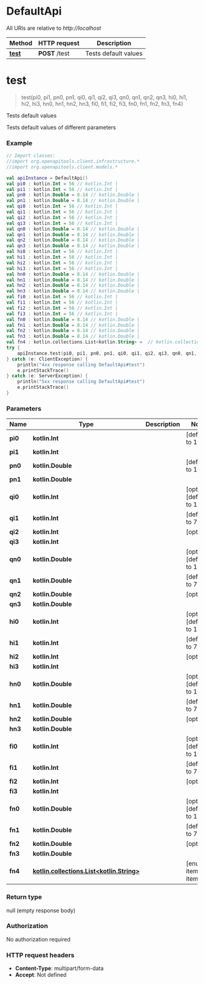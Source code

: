 # DefaultApi

All URIs are relative to *http://localhost*

Method | HTTP request | Description
------------- | ------------- | -------------
[**test**](DefaultApi.md#test) | **POST** /test | Tests default values


<a name="test"></a>
# **test**
> test(pi0, pi1, pn0, pn1, qi0, qi1, qi2, qi3, qn0, qn1, qn2, qn3, hi0, hi1, hi2, hi3, hn0, hn1, hn2, hn3, fi0, fi1, fi2, fi3, fn0, fn1, fn2, fn3, fn4)

Tests default values

Tests default values of different parameters

### Example
```kotlin
// Import classes:
//import org.openapitools.client.infrastructure.*
//import org.openapitools.client.models.*

val apiInstance = DefaultApi()
val pi0 : kotlin.Int = 56 // kotlin.Int | 
val pi1 : kotlin.Int = 56 // kotlin.Int | 
val pn0 : kotlin.Double = 8.14 // kotlin.Double | 
val pn1 : kotlin.Double = 8.14 // kotlin.Double | 
val qi0 : kotlin.Int = 56 // kotlin.Int | 
val qi1 : kotlin.Int = 56 // kotlin.Int | 
val qi2 : kotlin.Int = 56 // kotlin.Int | 
val qi3 : kotlin.Int = 56 // kotlin.Int | 
val qn0 : kotlin.Double = 8.14 // kotlin.Double | 
val qn1 : kotlin.Double = 8.14 // kotlin.Double | 
val qn2 : kotlin.Double = 8.14 // kotlin.Double | 
val qn3 : kotlin.Double = 8.14 // kotlin.Double | 
val hi0 : kotlin.Int = 56 // kotlin.Int | 
val hi1 : kotlin.Int = 56 // kotlin.Int | 
val hi2 : kotlin.Int = 56 // kotlin.Int | 
val hi3 : kotlin.Int = 56 // kotlin.Int | 
val hn0 : kotlin.Double = 8.14 // kotlin.Double | 
val hn1 : kotlin.Double = 8.14 // kotlin.Double | 
val hn2 : kotlin.Double = 8.14 // kotlin.Double | 
val hn3 : kotlin.Double = 8.14 // kotlin.Double | 
val fi0 : kotlin.Int = 56 // kotlin.Int | 
val fi1 : kotlin.Int = 56 // kotlin.Int | 
val fi2 : kotlin.Int = 56 // kotlin.Int | 
val fi3 : kotlin.Int = 56 // kotlin.Int | 
val fn0 : kotlin.Double = 8.14 // kotlin.Double | 
val fn1 : kotlin.Double = 8.14 // kotlin.Double | 
val fn2 : kotlin.Double = 8.14 // kotlin.Double | 
val fn3 : kotlin.Double = 8.14 // kotlin.Double | 
val fn4 : kotlin.collections.List<kotlin.String> =  // kotlin.collections.List<kotlin.String> | 
try {
    apiInstance.test(pi0, pi1, pn0, pn1, qi0, qi1, qi2, qi3, qn0, qn1, qn2, qn3, hi0, hi1, hi2, hi3, hn0, hn1, hn2, hn3, fi0, fi1, fi2, fi3, fn0, fn1, fn2, fn3, fn4)
} catch (e: ClientException) {
    println("4xx response calling DefaultApi#test")
    e.printStackTrace()
} catch (e: ServerException) {
    println("5xx response calling DefaultApi#test")
    e.printStackTrace()
}
```

### Parameters

Name | Type | Description  | Notes
------------- | ------------- | ------------- | -------------
 **pi0** | **kotlin.Int**|  | [default to 10]
 **pi1** | **kotlin.Int**|  |
 **pn0** | **kotlin.Double**|  | [default to 10.0]
 **pn1** | **kotlin.Double**|  |
 **qi0** | **kotlin.Int**|  | [optional] [default to 10]
 **qi1** | **kotlin.Int**|  | [default to 71]
 **qi2** | **kotlin.Int**|  | [optional]
 **qi3** | **kotlin.Int**|  |
 **qn0** | **kotlin.Double**|  | [optional] [default to 10.0]
 **qn1** | **kotlin.Double**|  | [default to 71.0]
 **qn2** | **kotlin.Double**|  | [optional]
 **qn3** | **kotlin.Double**|  |
 **hi0** | **kotlin.Int**|  | [optional] [default to 10]
 **hi1** | **kotlin.Int**|  | [default to 71]
 **hi2** | **kotlin.Int**|  | [optional]
 **hi3** | **kotlin.Int**|  |
 **hn0** | **kotlin.Double**|  | [optional] [default to 10.0]
 **hn1** | **kotlin.Double**|  | [default to 71.0]
 **hn2** | **kotlin.Double**|  | [optional]
 **hn3** | **kotlin.Double**|  |
 **fi0** | **kotlin.Int**|  | [optional] [default to 10]
 **fi1** | **kotlin.Int**|  | [default to 71]
 **fi2** | **kotlin.Int**|  | [optional]
 **fi3** | **kotlin.Int**|  |
 **fn0** | **kotlin.Double**|  | [optional] [default to 10.0]
 **fn1** | **kotlin.Double**|  | [default to 71.0]
 **fn2** | **kotlin.Double**|  | [optional]
 **fn3** | **kotlin.Double**|  |
 **fn4** | [**kotlin.collections.List&lt;kotlin.String&gt;**](kotlin.String.md)|  | [enum: item0, item2]

### Return type

null (empty response body)

### Authorization

No authorization required

### HTTP request headers

 - **Content-Type**: multipart/form-data
 - **Accept**: Not defined

